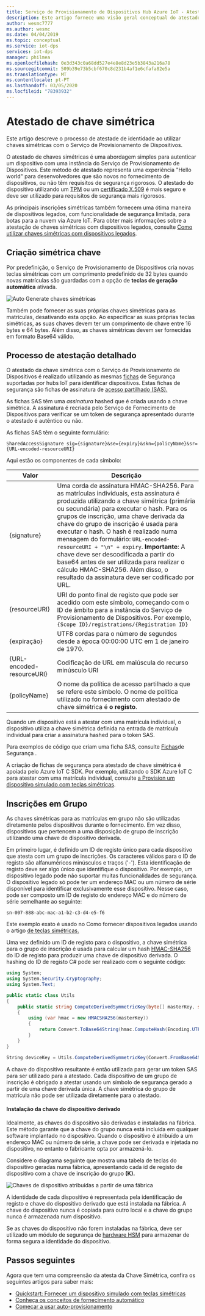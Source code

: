 ```yaml
---
title: Serviço de Provisionamento de Dispositivos Hub Azure IoT - Atestação de chaves simétricas
description: Este artigo fornece uma visão geral conceptual do atestado de chave simétrica utilizando o Serviço de Provisionamento de Dispositivos IoT (DPS).
author: wesmc7777
ms.author: wesmc
ms.date: 04/04/2019
ms.topic: conceptual
ms.service: iot-dps
services: iot-dps
manager: philmea
ms.openlocfilehash: 0e3d343c0a68dd527e4e8e8d23e5b3843a216a78
ms.sourcegitcommit: 509b39e73b5cbf670c8d231b4af1e6cfafa82e5a
ms.translationtype: MT
ms.contentlocale: pt-PT
ms.lasthandoff: 03/05/2020
ms.locfileid: "78393932"
---
```

# <a name="symmetric-key-attestation"></a>Atestado de chave simétrica

Este artigo descreve o processo de atestade de identidade ao utilizar chaves simétricas com o Serviço de Provisionamento de Dispositivos. 

O atestado de chaves simétricas é uma abordagem simples para autenticar um dispositivo com uma instância do Serviço de Provisionamento de Dispositivos. Este método de atestado representa uma experiência "Hello world" para desenvolvedores que são novos no fornecimento de dispositivos, ou não têm requisitos de segurança rigorosos. O atestado do dispositivo utilizando um [TPM](concepts-tpm-attestation.md) ou um [certificado X.509](concepts-security.md#x509-certificates) é mais seguro e deve ser utilizado para requisitos de segurança mais rigorosos.

As principais inscrições simétricas também fornecem uma ótima maneira de dispositivos legados, com funcionalidade de segurança limitada, para botas para a nuvem via Azure IoT. Para obter mais informações sobre a atestação de chaves simétricas com dispositivos legados, consulte [Como utilizar chaves simétricas com dispositivos legados](how-to-legacy-device-symm-key.md).


## <a name="symmetric-key-creation"></a>Criação simétrica chave

Por predefinição, o Serviço de Provisionamento de Dispositivos cria novas teclas simétricas com um comprimento predefinido de 32 bytes quando novas matrículas são guardadas com a opção de **teclas de geração automática** ativada.

![Auto Generate chaves simétricas](./media/concepts-symmetric-key-attestation/auto-generate-keys.png)

Também pode fornecer as suas próprias chaves simétricas para as matrículas, desativando esta opção. Ao especificar as suas próprias teclas simétricas, as suas chaves devem ter um comprimento de chave entre 16 bytes e 64 bytes. Além disso, as chaves simétricas devem ser fornecidas em formato Base64 válido.



## <a name="detailed-attestation-process"></a>Processo de atestação detalhado

O atestado da chave simétrica com o Serviço de Provisionamento de Dispositivos é realizado utilizando as mesmas [fichas](../iot-hub/iot-hub-devguide-security.md#security-token-structure) de Segurança suportadas por hubs IoT para identificar dispositivos. Estas fichas de segurança são fichas de assinatura de [acesso partilhado (SAS).](../service-bus-messaging/service-bus-sas.md) 

As fichas SAS têm uma *assinatura* hashed que é criada usando a chave simétrica. A assinatura é recriada pelo Serviço de Fornecimento de Dispositivos para verificar se um token de segurança apresentado durante o atestado é autêntico ou não.

As fichas SAS têm o seguinte formulário:

`SharedAccessSignature sig={signature}&se={expiry}&skn={policyName}&sr={URL-encoded-resourceURI}`

Aqui estão os componentes de cada símbolo:

| Valor | Descrição |
| --- | --- |
| {signature} |Uma corda de assinatura HMAC-SHA256. Para as matrículas individuais, esta assinatura é produzida utilizando a chave simétrica (primária ou secundária) para executar o hash. Para os grupos de inscrição, uma chave derivada da chave do grupo de inscrição é usada para executar o hash. O hash é realizado numa mensagem do formulário: `URL-encoded-resourceURI + "\n" + expiry`. **Importante**: A chave deve ser descodificada a partir do base64 antes de ser utilizada para realizar o cálculo HMAC-SHA256. Além disso, o resultado da assinatura deve ser codificado por URL. |
| {resourceURI} |URI do ponto final de registo que pode ser acedido com este símbolo, começando com o ID de âmbito para a instância do Serviço de Provisionamento de Dispositivos. Por exemplo, `{Scope ID}/registrations/{Registration ID}` |
| {expiração} |UTF8 cordas para o número de segundos desde a época 00:00:00 UTC em 1 de janeiro de 1970. |
| {URL-encoded-resourceURI} |Codificação de URL em maiúscula do recurso minúsculo URI |
| {policyName} |O nome da política de acesso partilhado a que se refere este símbolo. O nome de política utilizado no fornecimento com atestado de chave simétrica é **o registo**. |

Quando um dispositivo está a atestar com uma matrícula individual, o dispositivo utiliza a chave simétrica definida na entrada de matrícula individual para criar a assinatura hashed para o token SAS.

Para exemplos de código que criam uma ficha SAS, consulte [Fichas](../iot-hub/iot-hub-devguide-security.md#security-token-structure)de Segurança .

A criação de fichas de segurança para atestado de chave simétrica é apoiada pelo Azure IoT C SDK. Por exemplo, utilizando o SDK Azure IoT C para atestar com uma matrícula individual, consulte [a Provision um dispositivo simulado com teclas simétricas](quick-create-simulated-device-symm-key.md).


## <a name="group-enrollments"></a>Inscrições em Grupo

As chaves simétricas para as matrículas em grupo não são utilizadas diretamente pelos dispositivos durante o fornecimento. Em vez disso, dispositivos que pertencem a uma disposição de grupo de inscrição utilizando uma chave de dispositivo derivada. 

Em primeiro lugar, é definido um ID de registo único para cada dispositivo que atesta com um grupo de inscrições. Os caracteres válidos para o ID de registo são alfanuméricos minúsculos e traços ('-'). Esta identificação de registo deve ser algo único que identifique o dispositivo. Por exemplo, um dispositivo legado pode não suportar muitas funcionalidades de segurança. O dispositivo legado só pode ter um endereço MAC ou um número de série disponível para identificar exclusivamente esse dispositivo. Nesse caso, pode ser composto um ID de registo do endereço MAC e do número de série semelhante ao seguinte:

```
sn-007-888-abc-mac-a1-b2-c3-d4-e5-f6
```

Este exemplo exato é usado no Como fornecer dispositivos legados usando o artigo [de teclas simétricas.](how-to-legacy-device-symm-key.md)

Uma vez definido um ID de registo para o dispositivo, a chave simétrica para o grupo de inscrição é usada para calcular um hash [HMAC-SHA256](https://wikipedia.org/wiki/HMAC) do ID de registo para produzir uma chave de dispositivo derivada. O hashing do ID de registo C# pode ser realizado com o seguinte código:

```csharp
using System; 
using System.Security.Cryptography; 
using System.Text;  

public static class Utils 
{ 
    public static string ComputeDerivedSymmetricKey(byte[] masterKey, string registrationId) 
    { 
        using (var hmac = new HMACSHA256(masterKey)) 
        { 
            return Convert.ToBase64String(hmac.ComputeHash(Encoding.UTF8.GetBytes(registrationId))); 
        } 
    } 
} 
```

```csharp
String deviceKey = Utils.ComputeDerivedSymmetricKey(Convert.FromBase64String(masterKey), registrationId);
```

A chave do dispositivo resultante é então utilizada para gerar um token SAS para ser utilizado para a atestado. Cada dispositivo de um grupo de inscrição é obrigado a atestar usando um símbolo de segurança gerado a partir de uma chave derivada única. A chave simétrica do grupo de matrícula não pode ser utilizada diretamente para o atestado.

#### <a name="installation-of-the-derived-device-key"></a>Instalação da chave do dispositivo derivado

Idealmente, as chaves do dispositivo são derivadas e instaladas na fábrica. Este método garante que a chave do grupo nunca está incluída em qualquer software implantado no dispositivo. Quando o dispositivo é atribuído a um endereço MAC ou número de série, a chave pode ser derivada e injetada no dispositivo, no entanto o fabricante opta por armazená-lo.

Considere o diagrama seguinte que mostra uma tabela de teclas do dispositivo geradas numa fábrica, apresentando cada id de registo de dispositivo com a chave de inscrição do grupo **(K).** 

![Chaves de dispositivo atribuídas a partir de uma fábrica](./media/concepts-symmetric-key-attestation/key-diversification.png)

A identidade de cada dispositivo é representada pela identificação de registo e chave do dispositivo derivado que está instalada na fábrica. A chave do dispositivo nunca é copiada para outro local e a chave do grupo nunca é armazenada num dispositivo.

Se as chaves do dispositivo não forem instaladas na fábrica, deve ser utilizado um módulo de segurança de [hardware HSM](concepts-security.md#hardware-security-module) para armazenar de forma segura a identidade do dispositivo.

## <a name="next-steps"></a>Passos seguintes

Agora que tem uma compreensão da atesta da Chave Simétrica, confira os seguintes artigos para saber mais:

* [Quickstart: Fornecer um dispositivo simulado com teclas simétricas](quick-create-simulated-device-symm-key.md)
* [Conheça os conceitos de fornecimento automático](./concepts-auto-provisioning.md)
* [Começar a usar auto-provisionamento](./quick-setup-auto-provision.md) 
